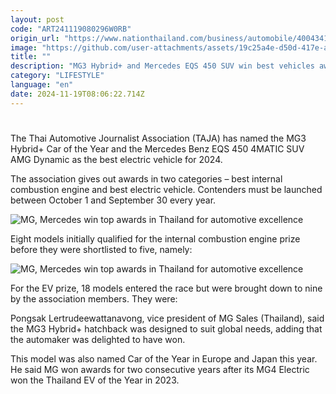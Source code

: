 ```yaml
---
layout: post
code: "ART241119080296W0RB"
origin_url: "https://www.nationthailand.com/business/automobile/40043413"
image: "https://github.com/user-attachments/assets/19c25a4e-d50d-417e-afee-a36b9498d802"
title: ""
description: "MG3 Hybrid+ and Mercedes EQS 450 SUV win best vehicles awards for their outstanding design, innovation and performance"
category: "LIFESTYLE"
language: "en"
date: 2024-11-19T08:06:22.714Z
---
```


# 









The Thai Automotive Journalist Association (TAJA) has named the MG3 Hybrid+ Car of the Year and the Mercedes Benz EQS 450 4MATIC SUV AMG Dynamic as the best electric vehicle for 2024.

The association gives out awards in two categories – best internal combustion engine and best electric vehicle. Contenders must be launched between October 1 and September 30 every year.

  ![MG, Mercedes win top awards in Thailand for automotive excellence](https://github.com/user-attachments/assets/7e8f1377-c02f-4799-a696-e3021cb1983e)

Eight models initially qualified for the internal combustion engine prize before they were shortlisted to five, namely:

  ![MG, Mercedes win top awards in Thailand for automotive excellence](https://github.com/user-attachments/assets/c3068c3d-0c64-4041-88ca-73b69c0bef30)

For the EV prize, 18 models entered the race but were brought down to nine by the association members. They were:

Pongsak Lertrudeewattanavong, vice president of MG Sales (Thailand), said the MG3 Hybrid+ hatchback was designed to suit global needs, adding that the automaker was delighted to have won.

This model was also named Car of the Year in Europe and Japan this year. He said MG won awards for two consecutive years after its MG4 Electric won the Thailand EV of the Year in 2023.